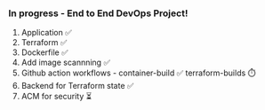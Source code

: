 ### In progress - End to End DevOps Project!

1. Application ✅
2. Terraform ✅
3. Dockerfile ✅
4. Add image scannning ✅
5. Github action workflows - container-build ✅ terraform-builds ⏱️
6. Backend for Terraform state ✅
7. ACM for security ⏳